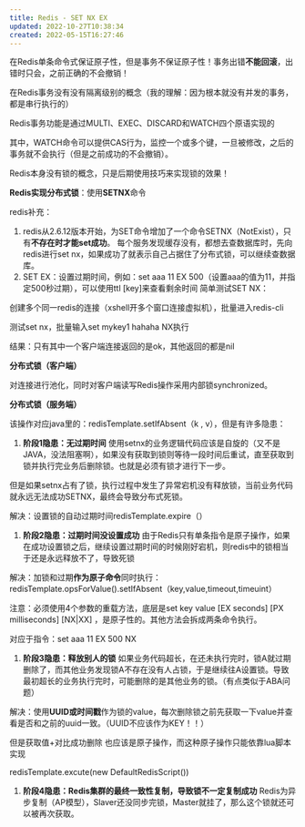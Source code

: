 ```yaml
---
title: Redis - SET NX EX
updated: 2022-10-27T10:38:34
created: 2022-05-15T16:27:46
---
```


在Redis单条命令式保证原子性，但是事务不保证原子性！事务出错**不能回滚**，出错时只会，之前正确的不会撤销！

在Redis事务没有没有隔离级别的概念（我的理解：因为根本就没有并发的事务，都是串行执行的）

Redis事务功能是通过MULTI、EXEC、DISCARD和WATCH四个原语实现的

其中，WATCH命令可以提供CAS行为，监控一个或多个键，一旦被修改，之后的事务就不会执行（但是之前成功的不会撤销）。

Redis本身没有锁的概念，只是后期使用技巧来实现锁的效果！

**Redis实现分布式锁**：使用**SETNX**命令

redis补充：
1.  redis从2.6.12版本开始，为SET命令增加了一个命令SETNX（NotExist），只有**不存在时才能set成功**。
每个服务发现缓存没有，都想去查数据库时，先向redis进行set nx，如果成功了就表示自己占据住了分布式锁，可以继续查数据库。
1.  SET EX：设置过期时间，例如：set aaa 11 EX 500（设置aaa的值为11，并指定500秒过期），可以使用ttl \[key\]来查看剩余时间
简单测试SET NX：

创建多个同一redis的连接（xshell开多个窗口连接虚拟机），批量进入redis-cli

测试set nx，批量输入set mykey1 hahaha NX执行

结果：只有其中一个客户端连接返回的是ok，其他返回的都是nil

**分布式锁（客户端）**

对连接进行池化，同时对客户端读写Redis操作采用内部锁synchronized。

**分布式锁（服务端）**

该操作对应java里的：redisTemplate.setIfAbsent（k , v），但是有许多隐患：
1.  **阶段1隐患：无过期时间**
使用setnx的业务逻辑代码应该是自旋的（又不是JAVA，没法阻塞啊），如果没有获取到锁则等待一段时间后重试，直至获取到锁并执行完业务后删除锁。也就是必须有锁才进行下一步。

但是如果setnx占有了锁，执行过程中发生了异常宕机没有释放锁，当前业务代码就永远无法成功SETNX，最终会导致分布式死锁。

解决：设置锁的自动过期时间redisTemplate.expire（）
1.  **阶段2隐患：过期时间没设置成功**
由于Redis只有单条指令是原子操作，如果在成功设置锁之后，继续设置过期时间的时候刚好宕机，则redis中的锁相当于还是永远释放不了，导致死锁

解决：加锁和过期**作为原子命令**同时执行：redisTemplate.opsForValue().setIfAbsent（key,value,timeout,timeuint）

注意：必须使用4个参数的重载方法，底层是set key value \[EX seconds\] \[PX milliseconds\] \[NX\|XX\] ，是原子性的。其他方法会拆成两条命令执行。

对应于指令：set aaa 11 EX 500 NX
1.  **阶段3隐患：释放别人的锁**
如果业务代码超长，在还未执行完时，锁A就过期删除了，而其他业务发现锁A不存在没有人占锁，于是继续往A设置锁。导致最初超长的业务执行完时，可能删除的是其他业务的锁。（有点类似于ABA问题）

解决：使用**UUID或时间戳**作为锁的value，每次删除锁之前先获取一下value并查看是否和之前的uuid一致。（UUID不应该作为KEY！！）

但是获取值+对比成功删除 也应该是原子操作，而这种原子操作只能依靠lua脚本实现

redisTemplate.excute(new DefaultRedisScript())
1.  **阶段4隐患：Redis集群的最终一致性复制，导致锁不一定复制成功**
Redis为异步复制（AP模型），Slaver还没同步完锁，Master就挂了，那么这个锁就还可以被再次获取。
